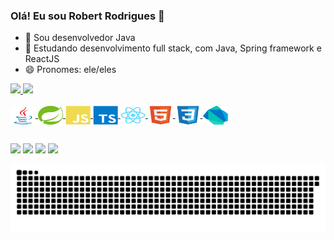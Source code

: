 ### Olá! Eu sou Robert Rodrigues 👋

- 🔭 Sou desenvolvedor Java
- 🌱 Estudando desenvolvimento full stack, com  Java, Spring framework e ReactJS
- 😄 Pronomes: ele/eles

 <div>
  <a href="https://github.com/robbintj">
  <img height="180em" src="https://github-readme-stats.vercel.app/api?username=robbintj&show_icons=true&theme=merko&include_all_commits=true&count_private=true"/>
  <img height="180em" src="https://github-readme-stats.vercel.app/api/top-langs/?username=robbintj&layout=compact&langs_count=7&theme=merko"/>
</div>
  
  <div style="display: inline_block"><br>
  <img align="center" alt="bob-Java" height="30" width="40" src="https://github.com/devicons/devicon/blob/master/icons/java/java-original.svg">
  <img align="center" alt="bob-Spring" height="30" width="40" src="https://github.com/devicons/devicon/blob/master/icons/spring/spring-original.svg">
  <img align="center" alt="bob-Js" height="30" width="40" src="https://raw.githubusercontent.com/devicons/devicon/master/icons/javascript/javascript-plain.svg">
  <img align="center" alt="bob-Ts" height="30" width="40" src="https://raw.githubusercontent.com/devicons/devicon/master/icons/typescript/typescript-plain.svg">
  <img align="center" alt="bob-React" height="30" width="40" src="https://raw.githubusercontent.com/devicons/devicon/master/icons/react/react-original.svg">
  <img align="center" alt="bob-HTML" height="30" width="40" src="https://raw.githubusercontent.com/devicons/devicon/master/icons/html5/html5-original.svg">
  <img align="center" alt="bob-CSS" height="30" width="40" src="https://raw.githubusercontent.com/devicons/devicon/master/icons/css3/css3-original.svg">
  <img align="center" alt="bob-Dart" height="30" width="40" src="https://github.com/devicons/devicon/blob/master/icons/dart/dart-original.svg">
    
</div>
  
  ##
  
  <div> 
     <a href="https://www.linkedin.com/in/robbintj" target="_blank"><img src="https://img.shields.io/badge/-LinkedIn-%230077B5?style=for-the-badge&logo=linkedin&logoColor=white" target="_blank"></a> 
     <a href = "mailto:robbintj@hotmail.com"><img src="https://img.shields.io/badge/Microsoft_Outlook-0078D4?style=for-the-badge&logo=microsoft-outlook&logoColor=white" target="_blank"></a>
  <a href="https://www.youtube.com/channel/UCc4aPOJRfpiGAK7zixbY6xA" target="_blank"><img src="https://img.shields.io/badge/YouTube-FF0000?style=for-the-badge&logo=youtube&logoColor=white" target="_blank"></a>
  <a href="https://www.instagram.com/mint.code/" target="_blank"><img src="https://img.shields.io/badge/-Instagram-%23E4405F?style=for-the-badge&logo=instagram&logoColor=white" target="_blank"></a>
  </div>
 
 ![Snake animation](https://github.com/robbintj/robbintj/blob/output/github-contribution-grid-snake.svg)  
 	 
 


